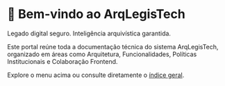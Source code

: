 # 📘 Bem-vindo ao ArqLegisTech

Legado digital seguro. Inteligência arquivística garantida.

Este portal reúne toda a documentação técnica do sistema ArqLegisTech, organizado em áreas como Arquitetura, Funcionalidades, Políticas Institucionais e Colaboração Frontend.

Explore o menu acima ou consulte diretamente o [índice geral](index.md).
